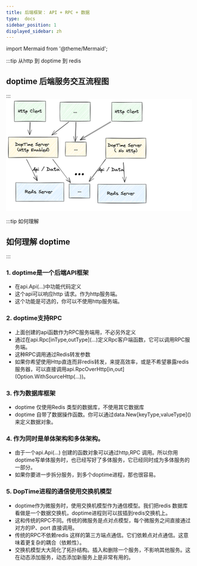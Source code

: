 ```yaml
---
title: 后端框架： API + RPC + 数据
type:  docs
sidebar_position: 1
displayed_sidebar: zh
---
```

 
import Mermaid from '@theme/Mermaid';

:::tip 从http 到 doptime 到 redis
## doptime 后端服务交互流程图
:::
![doptime 后端服务交互流程图](image.png)


:::tip 如何理解
## 如何理解 doptime 
:::
### 1. doptime是一个后端API框架
- 在api.Api(...)中功能代码定义  
- 这个api可以响应http 请求。作为http服务端。
- 这个功能是可选的，你可以不使用http服务端。

### 2. doptime支持RPC 
- 上面创建的api函数作为RPC服务端用，不必另外定义
- 通过在api.Rpc\[inType,outType\](...)定义Rpc客户端函数，它可以调用RPC服务端。
- 这种RPC调用通过Redis转发参数
- 如果你希望使用Http直连而非redis转发，来提高效率，或是不希望暴露redis服务器，可以直接调用api.RpcOverHttp\[in,out\](Option.WithSourceHttp(...))。

### 3. 作为数据库框架
- doptime 仅使用Redis 类型的数据库，不使用其它数据库
- doptime 自带了数据操作函数。你可以通过data.New\[keyType,valueType\]()来定义数据对象。

### 4. 作为同时是单体架构和多体架构。
- 由于一个api.Api(...) 创建的函数对象可以通过http,RPC 调用。所以你用doptime写单体服务时，也已经写好了多体服务，它已经同时成为多体服务的一部分。
- 如果你要进一步拆分服务，到多个doptime进程，那也很容易。


### 5. DopTime进程的通信使用交换机模型
- doptime作为微服务时，使用交换机模型作为通信模型。我们把redis 数据库看做是一个数据交换机，doptime进程则可以拔插到redis交换机上。
- 这和传统的RPC不同。传统的微服务是点对点模型，每个微服务之间直接通过对方的IP、port 直接调用。
- 传统的RPC不依赖redis 这样的第三方端点通信。它们依赖点对点通信。这意味着更复杂的耦合（依赖性）。
- 交换机模型大大简化了拓扑结构。插入和删除一个服务，不影响其他服务。这在动态添加服务，动态添加新服务上是非常有用的。
